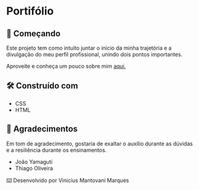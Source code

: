 <h1>
  Portifólio
</h1>

<h2>
  🚀 Começando
</h2>
  <p>Este projeto tem como intuito juntar o início da minha trajetória e a divulgação do meu perfil profissional, unindo dois pontos importantes.</p>
  <p>Aproveite e conheça um pouco sobre mim 
    <a href=https://portfolio-cv-virid.vercel.app/>aqui.</a>
  </p>

<h2>
  🛠️ Construído com
</h2>
  <ul>
    <li>CSS</li>
    <li>HTML</li>
  </ul>

<h2>
  🎁 Agradecimentos
</h2>
   <p>Em tom de agradecimento, gostaria de exaltar o auxílio durante as dúvidas e a resiliência durante os ensinamentos.</p>
  <ul>
    <li>João Yamaguti</li>
    <li>Thiago Oliveira</li>
  </ul>

  <p>⌨️ Desenvolvido por Vinicius Mantovani Marques</p>


  
